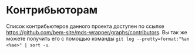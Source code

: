 # Контрибьюторам

Список контрибьютеров данного проекта доступен по ссылке https://github.com/bem-site/mds-wrapper/graphs/contributors. 
Вы так же можете получить его с помощью команды `git log --pretty=format:"%an <%ae>" | sort -u`.
